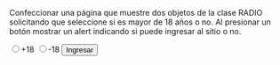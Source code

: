 Confeccionar una página que muestre dos objetos de la clase RADIO solicitando que seleccione si es mayor de 18 años o no. Al presionar un botón mostrar un alert indicando si puede ingresar al sitio o no.

<!DOCTYPE html>
<html lang="en">
<head>
    <meta charset="UTF-8">
    <meta http-equiv="X-UA-Compatible" content="IE=edge">
    <meta name="viewport" content="width=device-width, initial-scale=1.0">
    <title>Document</title>
</head>
<body>
    <!-- Resolucion 1 -->
    <form action="">
        <input type="radio" name="edades" id="edadMayor">+18
        <input type="radio" name="edades" id="edadMenor">-18
        <input type="button" value="Ingresar" onclick="mayorEdad()">
    </form>
    <script src="js/concepto28.js"></script>
</body>
</html>